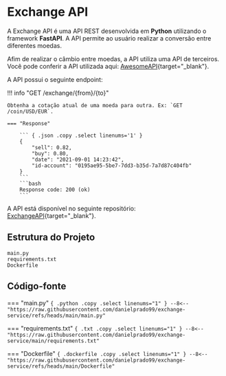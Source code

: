 # Exchange API

A Exchange API é uma API REST desenvolvida em **Python** utilizando o framework **FastAPI**. A API permite ao usuário realizar a conversão entre diferentes moedas. 

Afim de realizar o câmbio entre moedas, a API utiliza uma API de terceiros. Você pode conferir a API utilizada aqui: [AwesomeAPI](https://github.com/awesomeapibrasil/economy-api){target="_blank"}.

A API possui o seguinte endpoint:

!!! info "GET /exchange/{from}/{to}"

    Obtenha a cotação atual de uma moeda para outra. Ex: `GET /coin/USD/EUR`.

    === "Response"

        ``` { .json .copy .select linenums='1' }
        {
            "sell": 0.82,
            "buy": 0.80,
            "date": "2021-09-01 14:23:42",
            "id-account": "0195ae95-5be7-7dd3-b35d-7a7d87c404fb"
        }
        ```
        ```bash
        Response code: 200 (ok)
        ```

A API está disponível no seguinte repositório: [ExchangeAPI](https://github.com/danielprado99/exchange-service){target="_blank"}.

## Estrutura do Projeto

```
main.py
requirements.txt
Dockerfile
```

## Código-fonte

=== "main.py"
    ``` { .python .copy .select linenums="1" }
    --8<-- "https://raw.githubusercontent.com/danielprado99/exchange-service/refs/heads/main/main.py"
    ```

=== "requirements.txt"
    ``` { .txt .copy .select linenums="1" }
    --8<-- "https://raw.githubusercontent.com/danielprado99/exchange-service/main/requirements.txt"    
    ```

=== "Dockerfile"
    ``` { .dockerfile .copy .select linenums="1" }
    --8<-- "https://raw.githubusercontent.com/danielprado99/exchange-service/refs/heads/main/Dockerfile"
    ```